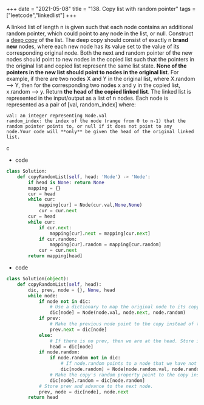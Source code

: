 +++
date = "2021-05-08"
title = "138. Copy list with random pointer"
tags = ["leetcode","linkedlist"]
+++

A linked list of length n is given such that each node contains an additional random pointer, which could point to any node in the list, or null.
Construct a [deep copy](https://en.wikipedia.org/wiki/Object_copying#Deep_copy) of the list. The deep copy should consist of exactly n **brand new** nodes, where each new node has its value set to the value of its corresponding original node. Both the next and random pointer of the new nodes should point to new nodes in the copied list such that the pointers in the original list and copied list represent the same list state. **None of the pointers in the new list should point to nodes in the original list**.
For example, if there are two nodes X and Y in the original list, where X.random --> Y, then for the corresponding two nodes x and y in the copied list, x.random --> y.
Return __the head of the copied linked list__.
The linked list is represented in the input/output as a list of n nodes. Each node is represented as a pair of [val, random_index] where:

	val: an integer representing Node.val
	random_index: the index of the node (range from 0 to n-1) that the random pointer points to, or null if it does not point to any node.Your code will **only** be given the head of the original linked list.
c
- code
```py
class Solution:
    def copyRandomList(self, head: 'Node') -> 'Node':
        if head is None: return None
        mapping = {}
        cur = head
        while cur:
            mapping[cur] = Node(cur.val,None,None)
            cur = cur.next
        cur = head
        while cur:
            if cur.next:
                mapping[cur].next = mapping[cur.next]
            if cur.random:
                mapping[cur].random = mapping[cur.random]
            cur = cur.next
        return mapping[head]

```
- code
```py
class Solution(object):
    def copyRandomList(self, head):
        dic, prev, node = {}, None, head
        while node:
            if node not in dic:
                # Use a dictionary to map the original node to its copy
                dic[node] = Node(node.val, node.next, node.random)
            if prev:
                # Make the previous node point to the copy instead of the original.
                prev.next = dic[node]
            else:
                # If there is no prev, then we are at the head. Store it to return later.
                head = dic[node]
            if node.random:
                if node.random not in dic:
                    # If node.random points to a node that we have not yet encountered, store it in the dictionary.
                    dic[node.random] = Node(node.random.val, node.random.next, node.random.random)
                # Make the copy's random property point to the copy instead of the original.
                dic[node].random = dic[node.random]
            # Store prev and advance to the next node.
            prev, node = dic[node], node.next
        return head

```
